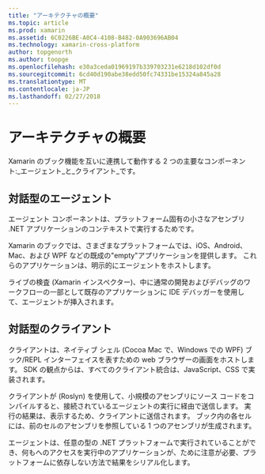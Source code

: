 ```yaml
---
title: "アーキテクチャの概要"
ms.topic: article
ms.prod: xamarin
ms.assetid: 6C0226BE-A0C4-4108-B482-0A903696AB04
ms.technology: xamarin-cross-platform
author: topgenorth
ms.author: toopge
ms.openlocfilehash: e30a3ceda01969197b339703231e6218d102df0d
ms.sourcegitcommit: 6cd40d190abe38edd50fc74331be15324a845a28
ms.translationtype: MT
ms.contentlocale: ja-JP
ms.lasthandoff: 02/27/2018
---
```

# <a name="architecture-overview"></a>アーキテクチャの概要

Xamarin のブック機能を互いに連携して動作する 2 つの主要なコンポーネント:_エージェント_と_クライアント_です。

## <a name="interactive-agent"></a>対話型のエージェント

エージェント コンポーネントは、プラットフォーム固有の小さなアセンブリ .NET アプリケーションのコンテキストで実行するためです。

Xamarin のブックでは、さまざまなプラットフォームでは、iOS、Android、Mac、および WPF などの既成の"empty"アプリケーションを提供します。 これらのアプリケーションは、明示的にエージェントをホストします。

ライブの検査 (Xamarin インスペクター)、中に通常の開発およびデバッグのワークフローの一部として既存のアプリケーションに IDE デバッガーを使用して、エージェントが挿入されます。

## <a name="interactive-client"></a>対話型のクライアント

クライアントは、ネイティブ シェル (Cocoa Mac で、Windows での WPF) ブック/REPL インターフェイスを表すための web ブラウザーの画面をホストします。 SDK の観点からは、すべてのクライアント統合は、JavaScript、CSS で実装されます。

クライアントが (Roslyn) を使用して、小規模のアセンブリにソース コードをコンパイルすると、接続されているエージェントの実行に経由で送信します。 実行の結果は、表示するため、クライアントに送信されます。 ブック内の各セルには、前のセルのアセンブリを参照している 1 つのアセンブリが生成されます。

エージェントは、任意の型の .NET プラットフォームで実行されていることができ、何もへのアクセスを実行中のアプリケーションが、ために注意が必要、プラットフォームに依存しない方法で結果をシリアル化します。